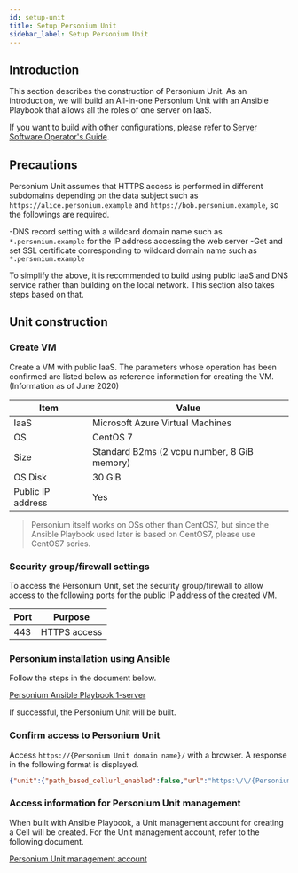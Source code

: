 ```yaml
---
id: setup-unit
title: Setup Personium Unit
sidebar_label: Setup Personium Unit
---
```


## Introduction

This section describes the construction of Personium Unit. As an introduction, we will build an All-in-one Personium Unit with an Ansible Playbook that allows all the roles of one server on IaaS.

If you want to build with other configurations, please refer to [Server Software Operator's Guide](../server-operator/README.md).

## Precautions

Personium Unit assumes that HTTPS access is performed in different subdomains depending on the data subject such as `https://alice.personium.example` and `https://bob.personium.example`, so the followings are required.

-DNS record setting with a wildcard domain name such as `*.personium.example` for the IP address accessing the web server
-Get and set SSL certificate corresponding to wildcard domain name such as `*.personium.example`

To simplify the above, it is recommended to build using public IaaS and DNS service rather than building on the local network. This section also takes steps based on that.

## Unit construction

### Create VM

Create a VM with public IaaS. The parameters whose operation has been confirmed are listed below as reference information for creating the VM. (Information as of June 2020)

| Item | Value |
|----|----|
|IaaS|Microsoft Azure Virtual Machines|
|OS|CentOS 7|
| Size | Standard B2ms (2 vcpu number, 8 GiB memory) |
|OS Disk |30 GiB|
| Public IP address | Yes |

> Personium itself works on OSs other than CentOS7, but since the Ansible Playbook used later is based on CentOS7, please use CentOS7 series.

### Security group/firewall settings

To access the Personium Unit, set the security group/firewall to allow access to the following ports for the public IP address of the created VM.

| Port | Purpose |
|----|----|
|443|HTTPS access|

### Personium installation using Ansible

Follow the steps in the document below.

[Personium Ansible Playbook 1-server](https://github.com/personium/ansible/tree/develop/1-server_unit)

If successful, the Personium Unit will be built.

### Confirm access to Personium Unit

Access `https://{Personium Unit domain name}/` with a browser. A response in the following format is displayed.

```json
{"unit":{"path_based_cellurl_enabled":false,"url":"https:\/\/{Personium Unit domain name}\/"}}
```

### Access information for Personium Unit management

When built with Ansible Playbook, a Unit management account for creating a Cell will be created. For the Unit management account, refer to the following document.

[Personium Unit management account](../server-operator/Confirm_environment_settings.md#personium-unit-management-account)

